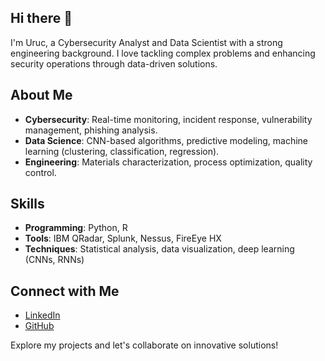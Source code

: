 ## Hi there 👋

I'm Uruc, a Cybersecurity Analyst and Data Scientist with a strong engineering background. I love tackling complex problems and enhancing security operations through data-driven solutions.

## About Me

- **Cybersecurity**: Real-time monitoring, incident response, vulnerability management, phishing analysis.
- **Data Science**: CNN-based algorithms, predictive modeling, machine learning (clustering, classification, regression).
- **Engineering**: Materials characterization, process optimization, quality control.

## Skills

- **Programming**: Python, R
- **Tools**: IBM QRadar, Splunk, Nessus, FireEye HX
- **Techniques**: Statistical analysis, data visualization, deep learning (CNNs, RNNs)

## Connect with Me

- [LinkedIn](https://www.linkedin.com/in/uruc/)
- [GitHub](https://github.com/uruc)

Explore my projects and let's collaborate on innovative solutions!

